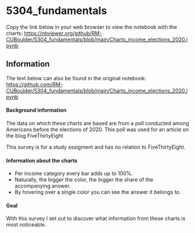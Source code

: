 # 5304_fundamentals

Copy the link below in your web browser to view the notebook with the charts: 
https://nbviewer.org/github/RM-CUBoulder/5304_fundamentals/blob/main/Charts_income_elections_2020.ipynb

## Information
The text below can also be found in the original notebook:
https://github.com/RM-CUBoulder/5304_fundamentals/blob/main/Charts_income_elections_2020.ipynb

#### Background information
The data on which these charts are based are from a poll conducted among Americans before the elections of 2020. 
This poll was used for an article on the blog FiveThirtyEight

This survey is for a study assigment and has no relation to FiveThirtyEight.

#### Information about the charts
- Per income category every bar adds up to 100%.
- Naturally, the bigger the color, the bigger the share of the accompanying answer.
- By hovering over a single color you can see the answer it belongs to.

#### Goal
With this survey I set out to discover what information from these charts is most noticeable. 
